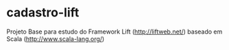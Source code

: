 cadastro-lift
=============

Projeto Base para estudo do Framework Lift (http://liftweb.net/) baseado em Scala (http://www.scala-lang.org/)
